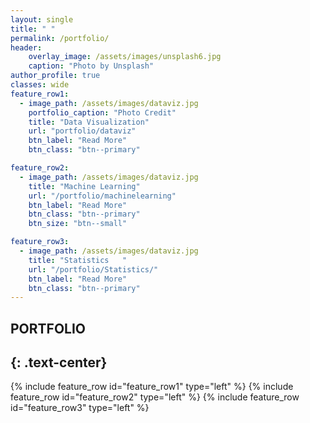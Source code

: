 ```yaml
---
layout: single
title: " "
permalink: /portfolio/
header:
    overlay_image: /assets/images/unsplash6.jpg
    caption: "Photo by Unsplash"
author_profile: true
classes: wide
feature_row1:
  - image_path: /assets/images/dataviz.jpg
    portfolio_caption: "Photo Credit"
    title: "Data Visualization"
    url: "portfolio/dataviz"
    btn_label: "Read More"
    btn_class: "btn--primary"

feature_row2:
  - image_path: /assets/images/dataviz.jpg
    title: "Machine Learning"
    url: "/portfolio/machinelearning"
    btn_label: "Read More"
    btn_class: "btn--primary"
    btn_size: "btn--small"

feature_row3:
  - image_path: /assets/images/dataviz.jpg
    title: "Statistics   "
    url: "/portfolio/Statistics/"
    btn_label: "Read More"
    btn_class: "btn--primary"
---
```


## PORTFOLIO
{: .text-center}
----------------------------------------------------------

{% include feature_row id="feature_row1" type="left" %}
{% include feature_row id="feature_row2" type="left" %}
{% include feature_row id="feature_row3" type="left" %}
